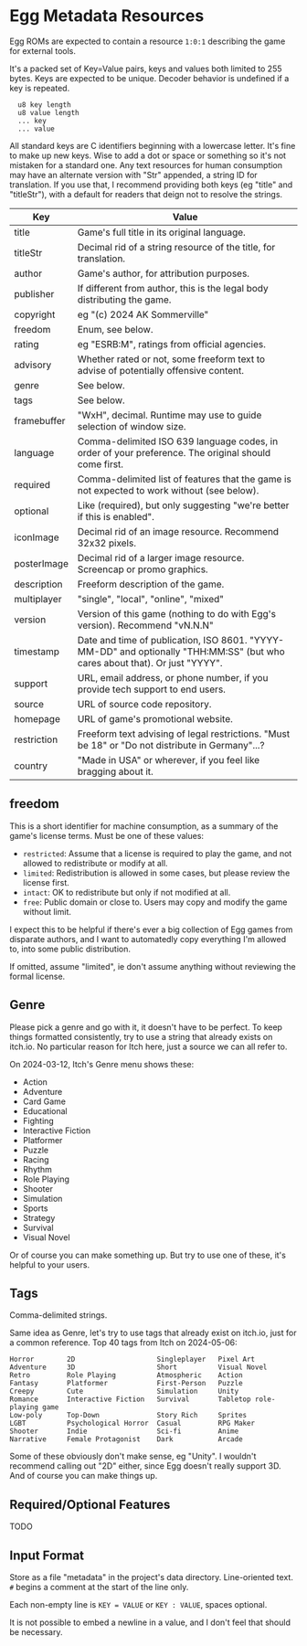 # Egg Metadata Resources

Egg ROMs are expected to contain a resource `1:0:1` describing the game for external tools.

It's a packed set of Key=Value pairs, keys and values both limited to 255 bytes.
Keys are expected to be unique. Decoder behavior is undefined if a key is repeated.

```
  u8 key length
  u8 value length
  ... key
  ... value
```

All standard keys are C identifiers beginning with a lowercase letter.
It's fine to make up new keys. Wise to add a dot or space or something so it's not mistaken for a standard one.
Any text resources for human consumption may have an alternate version with "Str" appended, a string ID for translation.
If you use that, I recommend providing both keys (eg "title" and "titleStr"), with a default for readers that deign not to resolve the strings.

| Key         | Value |
|-------------|-------|
| title       | Game's full title in its original language. |
| titleStr    | Decimal rid of a string resource of the title, for translation. |
| author      | Game's author, for attribution purposes. |
| publisher   | If different from author, this is the legal body distributing the game. |
| copyright   | eg "(c) 2024 AK Sommerville" |
| freedom     | Enum, see below. |
| rating      | eg "ESRB:M", ratings from official agencies. |
| advisory    | Whether rated or not, some freeform text to advise of potentially offensive content. |
| genre       | See below. |
| tags        | See below. |
| framebuffer | "WxH", decimal. Runtime may use to guide selection of window size. |
| language    | Comma-delimited ISO 639 language codes, in order of your preference. The original should come first. |
| required    | Comma-delimited list of features that the game is not expected to work without (see below). |
| optional    | Like (required), but only suggesting "we're better if this is enabled". |
| iconImage   | Decimal rid of an image resource. Recommend 32x32 pixels. |
| posterImage | Decimal rid of a larger image resource. Screencap or promo graphics. |
| description | Freeform description of the game. |
| multiplayer | "single", "local", "online", "mixed" |
| version     | Version of this game (nothing to do with Egg's version). Recommend "vN.N.N" |
| timestamp   | Date and time of publication, ISO 8601. "YYYY-MM-DD" and optionally "THH:MM:SS" (but who cares about that). Or just "YYYY". |
| support     | URL, email address, or phone number, if you provide tech support to end users. |
| source      | URL of source code repository. |
| homepage    | URL of game's promotional website. |
| restriction | Freeform text advising of legal restrictions. "Must be 18" or "Do not distribute in Germany"...? |
| country     | "Made in USA" or wherever, if you feel like bragging about it. |

## freedom

This is a short identifier for machine consumption, as a summary of the game's license terms.
Must be one of these values:

- `restricted`: Assume that a license is required to play the game, and not allowed to redistribute or modify at all.
- `limited`: Redistribution is allowed in some cases, but please review the license first.
- `intact`: OK to redistribute but only if not modified at all.
- `free`: Public domain or close to. Users may copy and modify the game without limit.

I expect this to be helpful if there's ever a big collection of Egg games from disparate authors,
and I want to automatedly copy everything I'm allowed to, into some public distribution.

If omitted, assume "limited", ie don't assume anything without reviewing the formal license.

## Genre

Please pick a genre and go with it, it doesn't have to be perfect.
To keep things formatted consistently, try to use a string that already exists on itch.io.
No particular reason for Itch here, just a source we can all refer to.

On 2024-03-12, Itch's Genre menu shows these:

- Action
- Adventure
- Card Game
- Educational
- Fighting
- Interactive Fiction
- Platformer
- Puzzle
- Racing
- Rhythm
- Role Playing
- Shooter
- Simulation
- Sports
- Strategy
- Survival
- Visual Novel

Or of course you can make something up. But try to use one of these, it's helpful to your users.

## Tags

Comma-delimited strings.

Same idea as Genre, let's try to use tags that already exist on itch.io, just for a common reference.
Top 40 tags from Itch on 2024-05-06:

```
Horror        2D                    Singleplayer   Pixel Art
Adventure     3D                    Short          Visual Novel
Retro         Role Playing          Atmospheric    Action
Fantasy       Platformer            First-Person   Puzzle
Creepy        Cute                  Simulation     Unity
Romance       Interactive Fiction   Survival       Tabletop role-playing game
Low-poly      Top-Down              Story Rich     Sprites
LGBT          Psychological Horror  Casual         RPG Maker
Shooter       Indie                 Sci-fi         Anime
Narrative     Female Protagonist    Dark           Arcade
```

Some of these obviously don't make sense, eg "Unity".
I wouldn't recommend calling out "2D" either, since Egg doesn't really support 3D.
And of course you can make things up.

## Required/Optional Features

TODO

## Input Format

Store as a file "metadata" in the project's data directory.
Line-oriented text. `#` begins a comment at the start of the line only.

Each non-empty line is `KEY = VALUE` or `KEY : VALUE`, spaces optional.

It is not possible to embed a newline in a value, and I don't feel that should be necessary.
